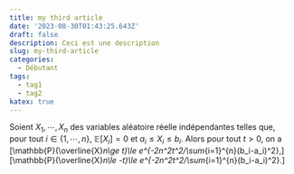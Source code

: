 ```yaml
---
title: my third article
date: '2023-08-30T01:43:25.643Z'
draft: false
description: Ceci est une description
slug: my-third-article
categories:
  - Débutant
tags:
  - tag1
  - tag2
katex: true
---
```


Soient $X_1,\cdots,X_n$ des variables aléatoire réelle indépendantes telles que, pour tout $i\in \{1,\cdots,n\}$, $\mathbb{E}[X_i]=0$ et $a_i\le X_i\le b_i$. Alors pour tout $t>0$, on a
\[\mathbb{P}(\overline{X}_n\ge t)\le e^{-2n^2t^2/\sum_{i=1}^{n}(b_i-a_i)^2},\]
\[\mathbb{P}(\overline{X}_n\le -t)\le e^{-2n^2t^2/\sum_{i=1}^{n}(b_i-a_i)^2}.\]

